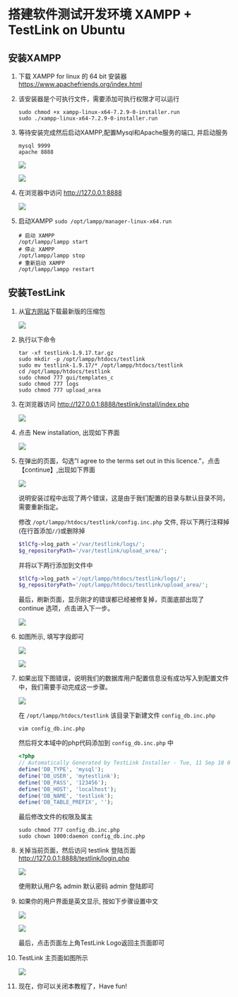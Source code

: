 # 搭建软件测试开发环境 XAMPP + TestLink on Ubuntu

## 安装XAMPP
1. 下载 XAMPP for linux 的 64 bit 安装器 https://www.apachefriends.org/index.html
2. 该安装器是个可执行文件，需要添加可执行权限才可以运行
    ```shell
    sudo chmod +x xampp-linux-x64-7.2.9-0-installer.run
    sudo ./xampp-linux-x64-7.2.9-0-installer.run
    ```
3. 等待安装完成然后启动XAMPP,配置Mysql和Apache服务的端口, 并启动服务
    ```
    mysql 9999
    apache 8888
    ```

    ![](pics/mysql_9999.png)

    ![](pics/xampp_demo.png)


4. 在浏览器中访问 http://127.0.0.1:8888

    ![](pics/xampp_index.png)

5. 启动XAMPP `sudo /opt/lampp/manager-linux-x64.run`
    ```shell
    # 启动 XAMPP
    /opt/lampp/lampp start
    # 停止 XAMPP
    /opt/lampp/lampp stop
    # 重新启动 XAMPP
    /opt/lampp/lampp restart
    ```

## 安装TestLink

1. 从[官方网站](http://testlink.org)下载最新版的压缩包

    ![](pics/download_testlink.png)

2. 执行以下命令
    ```shell
    tar -xf testlink-1.9.17.tar.gz
    sudo mkdir -p /opt/lampp/htdocs/testlink
    sudo mv testlink-1.9.17/* /opt/lampp/htdocs/testlink 
    cd /opt/lampp/htdocs/testlink
    sudo chmod 777 gui/templates_c
    sudo chmod 777 logs
    sudo chmod 777 upload_area
    ```
3. 在浏览器访问 http://127.0.0.1:8888/testlink/install/index.php
    
    ![](pics/install_page.png)

4. 点击 New installation, 出现如下界面
    
    ![](pics/step_2.png)

5. 在弹出的页面，勾选”I agree to the terms set out in this licence.”，点击【continue】,出现如下界面
    
    ![](pics/step_3.png)

    说明安装过程中出现了两个错误，这是由于我们配置的目录与默认目录不同，需要重新指定。

    修改 `/opt/lampp/htdocs/testlink/config.inc.php` 文件, 将以下两行注释掉(在行首添加`//`)或删除掉

    ```php
    $tlCfg->log_path ='/var/testlink/logs/';
    $g_repositoryPath='/var/testlink/upload_area/';
    ```

    并将以下两行添加到文件中

    ```php
    $tlCfg->log_path ='/opt/lampp/htdocs/testlink/logs/';
    $g_repositoryPath='/opt/lampp/htdocs/testlink/upload_area/'; 
    ```

    最后，刷新页面，显示刚才的错误都已经被修复掉，页面底部出现了 continue 选项，点击进入下一步。
    
    ![](pics/fix_success.png)


6. 如图所示, 填写字段即可
    
    ![](pics/db_config.png)

    ![](pics/db_config2.png)

7. 如果出现下图错误，说明我们的数据库用户配置信息没有成功写入到配置文件中，我们需要手动完成这一步骤。
    
    ![](pics/db_write_wrong.png)

    在 `/opt/lampp/htdocs/testlink` 该目录下新建文件 `config_db.inc.php`

    ```shell
    vim config_db.inc.php
    ```
    然后将文本域中的php代码添加到 `config_db.inc.php` 中
    ```php
    <?php
    // Automatically Generated by TestLink Installer - Tue, 11 Sep 18 08:17:00 +0200
    define('DB_TYPE', 'mysql');
    define('DB_USER', 'mytestlink');
    define('DB_PASS', '123456');
    define('DB_HOST', 'localhost');
    define('DB_NAME', 'testlink');
    define('DB_TABLE_PREFIX', '');
    ```
    最后修改文件的权限及属主
    ```shell
    sudo chmod 777 config_db.inc.php
    sudo chown 1000:daemon config_db.inc.php
    ```
8. 关掉当前页面，然后访问 testlink 登陆页面 http://127.0.0.1:8888/testlink/login.php
    
    ![](pics/login_testlink.png)


    使用默认用户名 admin 默认密码 admin 登陆即可

9. 如果你的用户界面是英文显示, 按如下步骤设置中文

    ![](pics/change_ch_step_1.png)
    
    ![](pics/change_ch_step_2.png)

    最后，点击页面左上角TestLink Logo返回主页面即可

10. TestLink 主页面如图所示

    ![](pics/testlink_demo.png)

11. 现在，你可以关闭本教程了，Have fun!


    
    








    




    



